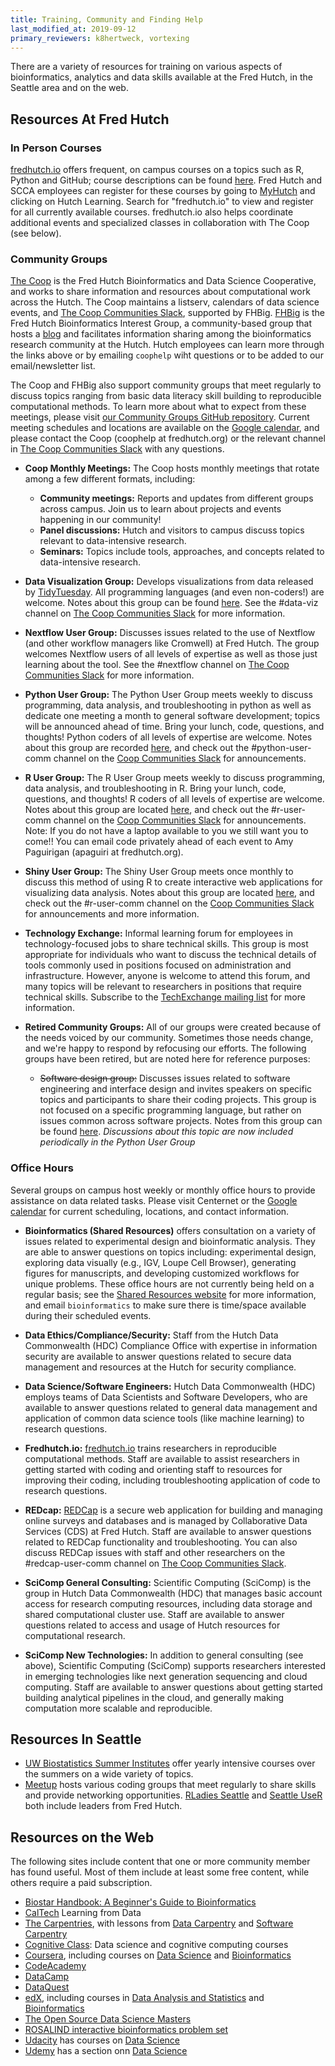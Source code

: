 ```yaml
---
title: Training, Community and Finding Help
last_modified_at: 2019-09-12
primary_reviewers: k8hertweck, vortexing
---
```

There are a variety of resources for training on various aspects of bioinformatics, analytics and data skills available at the Fred Hutch, in the Seattle area and on the web.

## Resources At Fred Hutch

### In Person Courses

[fredhutch.io](http://www.fredhutch.io/) offers frequent, on campus courses on a topics such as R, Python and GitHub; course descriptions can be found [here](http://www.fredhutch.io/resources/). Fred Hutch and SCCA employees can register for these courses by going to [MyHutch](https://fredhutch.okta.com/) and clicking on Hutch Learning. Search for "fredhutch.io" to view and register for all currently available courses. fredhutch.io also helps coordinate additional events and specialized classes in collaboration with The Coop (see below).


### Community Groups

[The Coop](http://thecoop.fredhutch.org/) is the Fred Hutch Bioinformatics and Data Science Cooperative, and works to share information and resources about computational work across the Hutch. The Coop maintains a listserv, calendars of data science events, and [The Coop Communities Slack](https://fhbig.slack.com/), supported by FHBig. [FHBig](https://fredhutch.github.io/FHBig/) is the Fred Hutch Bioinformatics Interest Group, a community-based group that hosts a [blog](https://fredhutch.github.io/FHBig/year-archive/) and facilitates information sharing among the bioinformatics research community at the Hutch. Hutch employees can learn more through the links above or by emailing `coophelp` wiht questions or to be added to our email/newsletter list.

The Coop and FHBig also support community groups that meet regularly to discuss topics ranging from basic data literacy skill building to reproducible computational methods. To learn more about what to expect from these meetings, please visit [our Community Groups GitHub repository](https://github.com/FredHutch/community_groups). Current meeting schedules and locations are available on the [Google calendar](https://calendar.google.com/calendar/r?cid=Z2QzMGRsaWZyaTRmdTdoMTA0Y3VxZGowZGdAZ3JvdXAuY2FsZW5kYXIuZ29vZ2xlLmNvbQ), and please contact the Coop (coophelp at fredhutch.org) or the relevant channel in [The Coop Communities Slack](https://fhbig.slack.com/) with any questions.

- **Coop Monthly Meetings:** The Coop hosts monthly meetings that rotate among a few different formats, including:
  - **Community meetings:** Reports and updates from different groups across campus. Join us to learn about projects and events happening in our community!
  - **Panel discussions:** Hutch and visitors to campus discuss topics relevant to data-intensive research.
  - **Seminars:** Topics include tools, approaches, and concepts related to data-intensive research. 

- **Data Visualization Group:** Develops visualizations from data released by [TidyTuesday](https://thomasmock.netlify.com/post/tidytuesday-a-weekly-social-data-project-in-r/). All programming languages (and even non-coders!) are welcome. Notes about this group can be found [here](https://github.com/FredHutch/community_groups/blob/master/data_viz.md). See the #data-viz channel on [The Coop Communities Slack](https://fhbig.slack.com/) for more information.

- **Nextflow User Group:** Discusses issues related to the use of Nextflow (and other workflow managers like Cromwell) at Fred Hutch. The group welcomes Nextflow users of all levels of expertise as well as those just learning about the tool. See the #nextflow channel on [The Coop Communities Slack](https://fhbig.slack.com/) for more information.

- **Python User Group:** The Python User Group meets weekly to discuss programming, data analysis, and troubleshooting in python as well as dedicate one meeting a month to general software development; topics will be announced ahead of time. Bring your lunch, code, questions, and thoughts! Python coders of all levels of expertise are welcome. Notes about this group are recorded [here](https://github.com/FredHutch/community_groups/blob/master/python_coding.md), and check out the #python-user-comm channel on the [Coop Communities Slack](https://fhbig.slack.com/) for announcements.

- **R User Group:** The R User Group meets weekly to discuss programming, data analysis, and troubleshooting in R. Bring your lunch, code, questions, and thoughts! R coders of all levels of expertise are welcome. Notes about this group are located [here](https://github.com/FredHutch/community_groups/blob/master/R_coding.md), and check out the #r-user-comm channel on the [Coop Communities Slack](https://fhbig.slack.com/) for announcements. Note: If you do not have a laptop available to you we still want you to come!! You can email code privately ahead of each event to Amy Paguirigan (apaguiri at fredhutch.org). 

- **Shiny User Group:** The Shiny User Group meets once monthly to discuss this method of using R to create interactive web applications for visualizing data analysis. Notes about this group are located [here](https://github.com/FredHutch/community_groups/blob/master/shiny.md), and check out the #r-user-comm channel on the [Coop Communities Slack](https://fhbig.slack.com/) for announcements and more information.

- **Technology Exchange:** Informal learning forum for employees in technology-focused jobs to share technical skills. This group is most appropriate for individuals who want to discuss the technical details of tools commonly used in positions focused on administration and infrastructure. However, anyone is welcome to attend this forum, and many topics will be relevant to researchers in positions that require technical skills. Subscribe to the [TechExchange mailing list](https://lists.fhcrc.org/mailman/listinfo/techexchange) for more information.

- **Retired Community Groups:** All of our groups were created because of the needs voiced by our community. Sometimes those needs change, and we're happy to respond by refocusing our efforts. The following groups have been retired, but are noted here for reference purposes:
  - ~~Software design group:~~ Discusses issues related to software engineering and interface design and invites speakers on specific topics and participants to share their coding projects. This group is not focused on a specific programming language, but rather on issues common across software projects. Notes from this group can be found [here](https://github.com/FredHutch/community_groups/blob/master/software_dev.md). *Discussions about this topic are now included periodically in the Python User Group*

### Office Hours

Several groups on campus host weekly or monthly office hours to provide assistance on data related tasks. Please visit Centernet or the [Google calendar](https://calendar.google.com/calendar/r?cid=Z2QzMGRsaWZyaTRmdTdoMTA0Y3VxZGowZGdAZ3JvdXAuY2FsZW5kYXIuZ29vZ2xlLmNvbQ) for current scheduling, locations, and contact information.

- **Bioinformatics (Shared Resources)** offers consultation on a variety of issues related to experimental design and bioinformatic analysis. They are able to answer questions on topics including: experimental design, exploring data visually (e.g., IGV, Loupe Cell Browser), generating figures for manuscripts, and developing customized workflows for unique problems. These office hours are not currently being held on a regular basis; see the [Shared Resources website](http://sharedresources.fhcrc.org/core-facilities/computational-biology) for more information, and email `bioinformatics` to make sure there is time/space available during their scheduled events.

- **Data Ethics/Compliance/Security:** Staff from the Hutch Data Commonwealth (HDC) Compliance Office with expertise in information security are available to answer questions related to secure data management and resources at the Hutch for security compliance.

- **Data Science/Software Engineers:** Hutch Data Commonwealth (HDC) employs teams of Data Scientists and Software Developers, who are available to answer questions related to general data management and application of common data science tools (like machine learning) to research questions.

- **Fredhutch.io:** [fredhutch.io](http://www.fredhutch.io/) trains researchers in reproducible computational methods. Staff are available to assist researchers in getting started with coding and orienting staff to resources for improving their coding, including troubleshooting application of code to research questions.

- **REDcap:** [REDCap](http://research.fhcrc.org/cds/en/redcap.html) is a secure web application for building and managing online surveys and databases and is managed by Collaborative Data Services (CDS) at Fred Hutch. Staff are available to answer questions related to REDCap functionality and troubleshooting. You can also discuss REDCap issues with staff and other researchers on the #redcap-user-comm channel on [The Coop Communities Slack](https://fhbig.slack.com/).

- **SciComp General Consulting:** Scientific Computing (SciComp) is the group in Hutch Data Commonwealth (HDC) that manages basic account access for research computing resources, including data storage and shared computational cluster use. Staff are available to answer questions related to access and usage of Hutch resources for computational research.

- **SciComp New Technologies:** In addition to general consulting (see above), Scientific Computing (SciComp) supports researchers interested in emerging technologies like next generation sequencing and cloud computing. Staff are available to answer questions about getting started building analytical pipelines in the cloud, and generally making computation more scalable and reproducible.

## Resources In Seattle

- [UW Biostatistics Summer Institutes](https://www.biostat.washington.edu/suminst) offer yearly intensive courses over the summers on a wide variety of topics.
- [Meetup](https://www.meetup.com) hosts various coding groups that meet regularly to share skills and provide networking opportunities. [RLadies Seattle](https://www.meetup.com/rladies-seattle/) and [Seattle UseR](https://www.meetup.com/Seattle-useR/) both include leaders from Fred Hutch.


## Resources on the Web

The following sites include content that one or more community member has found useful. Most of them include at least some free content, while others require a paid subscription.

- [Biostar Handbook: A Beginner's Guide to Bioinformatics](https://www.biostarhandbook.com)
- [CalTech](http://work.caltech.edu/telecourse) Learning from Data
- [The Carpentries](https://carpentries.org), with lessons from [Data Carpentry](https://datacarpentry.org) and [Software Carpentry](https://software-carpentry.org/lessons/)
- [Cognitive Class](https://cognitiveclass.ai): Data science and cognitive computing courses
- [Coursera](https://www.coursera.org), including courses on [Data Science](https://www.coursera.org/browse/data-science) and [Bioinformatics](https://www.coursera.org/browse/life-sciences/bioinformatics)
- [CodeAcademy](http://www.codecademy.com)
- [DataCamp](https://www.datacamp.com)
- [DataQuest](https://www.dataquest.io/home)
- [edX](https://www.edx.org), including courses in [Data Analysis and Statistics](https://www.edx.org/course/subject/data-analysis-statistics) and [Bioinformatics](https://www.edx.org/learn/bioinformatics)
- [The Open Source Data Science Masters](http://datasciencemasters.org)
- [ROSALIND interactive bioinformatics problem set](http://rosalind.info/)
- [Udacity](https://www.udacity.com) has courses on [Data Science](https://www.udacity.com/courses/school-of-data-science)
- [Udemy](https://www.udemy.com) has a section onn [Data Science](https://www.udemy.com/courses/development/data-science/)
